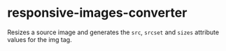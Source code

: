 # responsive-images-converter
Resizes a source image and generates the `src`, `srcset` and `sizes` attribute values for the img tag.
